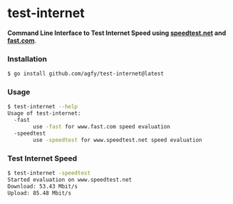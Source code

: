 # test-internet
**Command Line Interface to Test Internet Speed using [speedtest.net](http://www.speedtest.net/) and [fast.com](http://www.fast.com/)**.

### Installation

```bash
$ go install github.com/agfy/test-internet@latest
```

### Usage

```bash
$ test-internet --help
Usage of test-internet:
  -fast
    	use -fast for www.fast.com speed evaluation
  -speedtest
    	use -speedtest for www.speedtest.net speed evaluation
```

### Test Internet Speed

```bash
$ test-internet -speedtest
Started evaluation on www.speedtest.net
Download: 53.43 Mbit/s
Upload: 85.48 Mbit/s
```